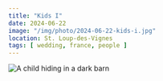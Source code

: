 ```yaml
---
title: "Kids I"
date: 2024-06-22
image: "/img/photo/2024-06-22-kids-i.jpg"
location: St. Loup-des-Vignes
tags: [ wedding, france, people ]
---
```


![A child hiding in a dark barn](/img/photo/2024-06-22-kids-i.jpg)
